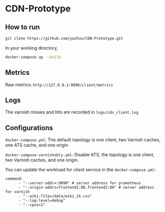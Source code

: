 # CDN-Prototype

## How to run

```bash
git clone https://github.com/yazhuo/CDN-Prototype.git
```

In your working directory,
```bash
docker-compose up --build
```

## Metrics
Raw metrics: `http://127.0.0.1:9090/client/metrics`

## Logs
The varnish misses and hits are recorded in `logs/cdn_client.log`

## Configurations
`docker-compose.yml`: The default topology is one client, two Varnish caches, one ATS cache, and one origin

`docker-compose-varnishobly.yml`: Disable ATS, the topology is one client, two Varnish caches, and one origin.

You can update the workload for client service in the `docker-compose.yml`:
```
command:
      - "--server-addr=:9090" # server address for prometheus
      - "--origin-addrs=frontend1:80,frontend2:80" # server address for varnish
      - "--wiki-file=/data/wiki_1k.csv"
      - "--log-level=debug"
      - "--cpus=1"
```